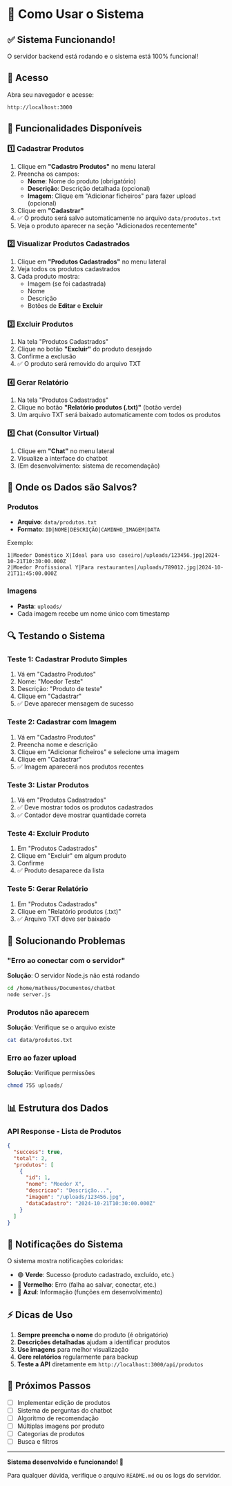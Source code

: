 # 🚀 Como Usar o Sistema

## ✅ Sistema Funcionando!

O servidor backend está rodando e o sistema está 100% funcional!

## 📍 Acesso

Abra seu navegador e acesse:
```
http://localhost:3000
```

## 🎯 Funcionalidades Disponíveis

### 1️⃣ Cadastrar Produtos

1. Clique em **"Cadastro Produtos"** no menu lateral
2. Preencha os campos:
   - **Nome**: Nome do produto (obrigatório)
   - **Descrição**: Descrição detalhada (opcional)
   - **Imagem**: Clique em "Adicionar ficheiros" para fazer upload (opcional)
3. Clique em **"Cadastrar"**
4. ✅ O produto será salvo automaticamente no arquivo `data/produtos.txt`
5. Veja o produto aparecer na seção "Adicionados recentemente"

### 2️⃣ Visualizar Produtos Cadastrados

1. Clique em **"Produtos Cadastrados"** no menu lateral
2. Veja todos os produtos cadastrados
3. Cada produto mostra:
   - Imagem (se foi cadastrada)
   - Nome
   - Descrição
   - Botões de **Editar** e **Excluir**

### 3️⃣ Excluir Produtos

1. Na tela "Produtos Cadastrados"
2. Clique no botão **"Excluir"** do produto desejado
3. Confirme a exclusão
4. ✅ O produto será removido do arquivo TXT

### 4️⃣ Gerar Relatório

1. Na tela "Produtos Cadastrados"
2. Clique no botão **"Relatório produtos (.txt)"** (botão verde)
3. Um arquivo TXT será baixado automaticamente com todos os produtos

### 5️⃣ Chat (Consultor Virtual)

1. Clique em **"Chat"** no menu lateral
2. Visualize a interface do chatbot
3. (Em desenvolvimento: sistema de recomendação)

## 💾 Onde os Dados são Salvos?

### Produtos
- **Arquivo**: `data/produtos.txt`
- **Formato**: `ID|NOME|DESCRIÇÃO|CAMINHO_IMAGEM|DATA`

Exemplo:
```
1|Moedor Doméstico X|Ideal para uso caseiro|/uploads/123456.jpg|2024-10-21T10:30:00.000Z
2|Moedor Profissional Y|Para restaurantes|/uploads/789012.jpg|2024-10-21T11:45:00.000Z
```

### Imagens
- **Pasta**: `uploads/`
- Cada imagem recebe um nome único com timestamp

## 🔍 Testando o Sistema

### Teste 1: Cadastrar Produto Simples
1. Vá em "Cadastro Produtos"
2. Nome: "Moedor Teste"
3. Descrição: "Produto de teste"
4. Clique em "Cadastrar"
5. ✅ Deve aparecer mensagem de sucesso

### Teste 2: Cadastrar com Imagem
1. Vá em "Cadastro Produtos"
2. Preencha nome e descrição
3. Clique em "Adicionar ficheiros" e selecione uma imagem
4. Clique em "Cadastrar"
5. ✅ Imagem aparecerá nos produtos recentes

### Teste 3: Listar Produtos
1. Vá em "Produtos Cadastrados"
2. ✅ Deve mostrar todos os produtos cadastrados
3. ✅ Contador deve mostrar quantidade correta

### Teste 4: Excluir Produto
1. Em "Produtos Cadastrados"
2. Clique em "Excluir" em algum produto
3. Confirme
4. ✅ Produto desaparece da lista

### Teste 5: Gerar Relatório
1. Em "Produtos Cadastrados"
2. Clique em "Relatório produtos (.txt)"
3. ✅ Arquivo TXT deve ser baixado

## 🐛 Solucionando Problemas

### "Erro ao conectar com o servidor"
**Solução**: O servidor Node.js não está rodando
```bash
cd /home/matheus/Documentos/chatbot
node server.js
```

### Produtos não aparecem
**Solução**: Verifique se o arquivo existe
```bash
cat data/produtos.txt
```

### Erro ao fazer upload
**Solução**: Verifique permissões
```bash
chmod 755 uploads/
```

## 📊 Estrutura dos Dados

### API Response - Lista de Produtos
```json
{
  "success": true,
  "total": 2,
  "produtos": [
    {
      "id": 1,
      "nome": "Moedor X",
      "descricao": "Descrição...",
      "imagem": "/uploads/123456.jpg",
      "dataCadastro": "2024-10-21T10:30:00.000Z"
    }
  ]
}
```

## 🎨 Notificações do Sistema

O sistema mostra notificações coloridas:
- 🟢 **Verde**: Sucesso (produto cadastrado, excluído, etc.)
- 🔴 **Vermelho**: Erro (falha ao salvar, conectar, etc.)
- 🔵 **Azul**: Informação (funções em desenvolvimento)

## ⚡ Dicas de Uso

1. **Sempre preencha o nome** do produto (é obrigatório)
2. **Descrições detalhadas** ajudam a identificar produtos
3. **Use imagens** para melhor visualização
4. **Gere relatórios** regularmente para backup
5. **Teste a API** diretamente em `http://localhost:3000/api/produtos`

## 🔄 Próximos Passos

- [ ] Implementar edição de produtos
- [ ] Sistema de perguntas do chatbot
- [ ] Algoritmo de recomendação
- [ ] Múltiplas imagens por produto
- [ ] Categorias de produtos
- [ ] Busca e filtros

---

**Sistema desenvolvido e funcionando! 🎉**

Para qualquer dúvida, verifique o arquivo `README.md` ou os logs do servidor.

